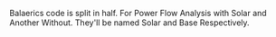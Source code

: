 Balaerics code is split in half. For Power Flow Analysis with Solar and Another Without. They'll be named Solar and Base Respectively.
